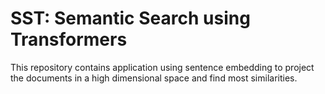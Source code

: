 # SST: Semantic Search using Transformers
This repository contains application using sentence embedding to project the documents in a high dimensional space and find most similarities.
